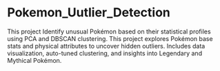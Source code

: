 # Pokemon_Uutlier_Detection
This project Identify unusual Pokémon based on their statistical profiles using PCA and DBSCAN clustering. This project explores Pokémon base stats and physical attributes to uncover hidden outliers. Includes data visualization, auto-tuned clustering, and insights into Legendary and Mythical Pokémon.
